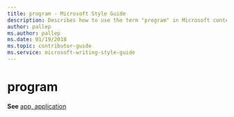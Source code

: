 ```yaml
---
title: program - Microsoft Style Guide
description: Describes how to use the term "program" in Microsoft content.
author: pallep
ms.author: pallep
ms.date: 01/19/2018
ms.topic: contributor-guide
ms.service: microsoft-writing-style-guide
---
```


# program

**See** [app, application](~/a-z-word-list-term-collections/a/app-application.md)

